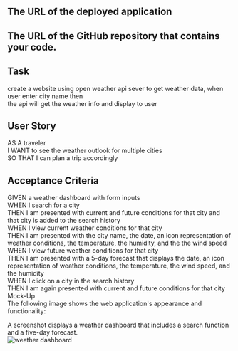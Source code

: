 
## The URL of the deployed application



## The URL of the GitHub repository that contains your code.



## Task
create a website using open weather api sever to get weather data, when user enter city name then  
the api will get the weather info and display to user   


## User Story  
AS A traveler  
I WANT to see the weather outlook for multiple cities  
SO THAT I can plan a trip accordingly    


## Acceptance Criteria
GIVEN a weather dashboard with form inputs  
WHEN I search for a city  
THEN I am presented with current and future conditions for that city and that city is added to the search history  
WHEN I view current weather conditions for that city  
THEN I am presented with the city name, the date, an icon representation of weather conditions, the temperature, the humidity, and the the wind speed  
WHEN I view future weather conditions for that city  
THEN I am presented with a 5-day forecast that displays the date, an icon representation of weather conditions, the temperature, the wind speed, and the humidity  
WHEN I click on a city in the search history  
THEN I am again presented with current and future conditions for that city  
Mock-Up  
The following image shows the web application's appearance and functionality:  

A screenshot displays a weather dashboard that includes a search function and a five-day forecast.  
![weather dashboard](https://github.com/pzhong1/challenge06/assets/123424361/c0bddac0-a9f0-4ade-abf6-b0ca75aa35c5)


